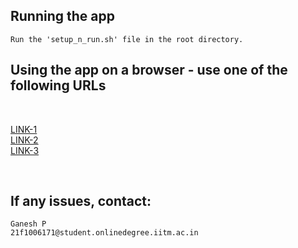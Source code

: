 ## Running the app

    Run the 'setup_n_run.sh' file in the root directory.

## Using the app on a browser - use one of the following URLs  
<br>  

[LINK-1](http://127.0.0.1:8080/)  
[LINK-2](http://0.0.0.0:8080/)  
[LINK-3](http://localhost:8080/)

<br>

## If any issues, contact:

    Ganesh P
    21f1006171@student.onlinedegree.iitm.ac.in